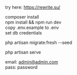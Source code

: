 try here: https://rewrite.su/<br/>

composer install<br/>
npm install && npm run dev<br/>
copy .env.example to .env<br/>
set db credentials<br/>

php artisan migrate:fresh --seed

php artisan serve

email: admin@admin.com<br/>
pass: password

